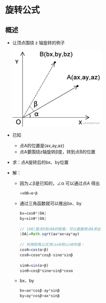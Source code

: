 # 旋转公式

## 概述

+ 让顶点围绕 z 轴旋转的例子

  ![alt text](images/旋转示例.png)

+ 已知

  + 点A的位置是(ax,ay,az)
  + 点A要围绕z轴旋转β度，转到点B的位置

+ 求：点A旋转后的bx、by位置

+ 解：

  + 因为∠β是已知的，∠α 可以通过点A 得出

    ```js
    ∠xOB=α+β
    ```

  + 通过三角函数就可以推出bx、by

    ```js
    bx=cosθ*|OA|
    by=sinθ*|OA|

    // |OA|是点O到点A的距离，可以直接用点A求出
    |OA|=Math.sqrt(ax*ax+ay*ay)

    // 利用和角公式求cosθ和sinθ的值：
    cosθ=cos(α+β)
    cosθ=cosα*cosβ-sinα*sinβ

    sinθ=sin(α+β)
    sinθ=cosβ*sinα+sinβ*cosα
    ```

  + bx、by

    ```js
    bx=ax*cosβ-ay*sinβ
    by=ay*cosβ+ax*sinβ
    ```




